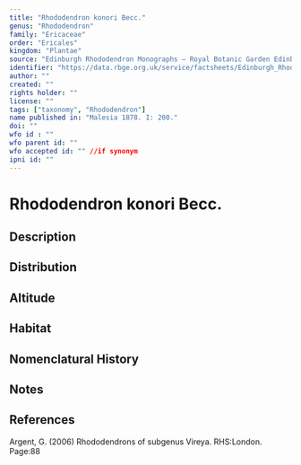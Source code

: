 ```yaml
---
title: "Rhododendron konori Becc."
genus: "Rhododendron"
family: "Ericaceae"
order: "Ericales"
kingdom: "Plantae"
source: "Edinburgh Rhododendron Monographs – Royal Botanic Garden Edinburgh"
identifier: "https://data.rbge.org.uk/service/factsheets/Edinburgh_Rhododendron_Monographs.xhtml"
author: ""
created: ""
rights holder: ""
license: ""
tags: ["taxonomy", "Rhododendron"]
name published in: "Malesia 1878. I: 200."
doi: ""
wfo id : ""
wfo parent id: ""
wfo accepted id: "" //if synonym                      
ipni id: ""
---
```


                       

# Rhododendron konori Becc.

## Description


## Distribution


## Altitude


## Habitat


## Nomenclatural History

                       
## Notes


## References

Argent, G. (2006) Rhododendrons of subgenus Vireya. RHS:London. Page:88
